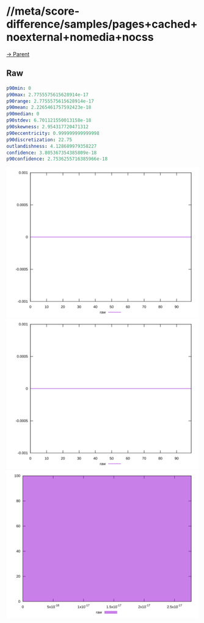 
# //meta/score-difference/samples/pages+cached+noexternal+nomedia+nocss

[→ Parent](../..)


## Raw


```yaml
p90min: 0
p90max: 2.7755575615628914e-17
p90range: 2.7755575615628914e-17
p90mean: 2.2265461757592423e-18
p90median: 0
p90stdev: 6.701121550013158e-18
p90skewness: 2.954317720471312
p90eccentricity: 0.999999999999998
p90discretization: 22.75
outlandishness: 4.128689979358227
confidence: 3.805367354385809e-18
p90confidence: 2.7536255716385966e-18

```

![PLOT: raw-values](./raw/values.svg)![PLOT: raw-sorted](./raw/sorted.svg)![PLOT: raw-histogram](./raw/histogram.svg)